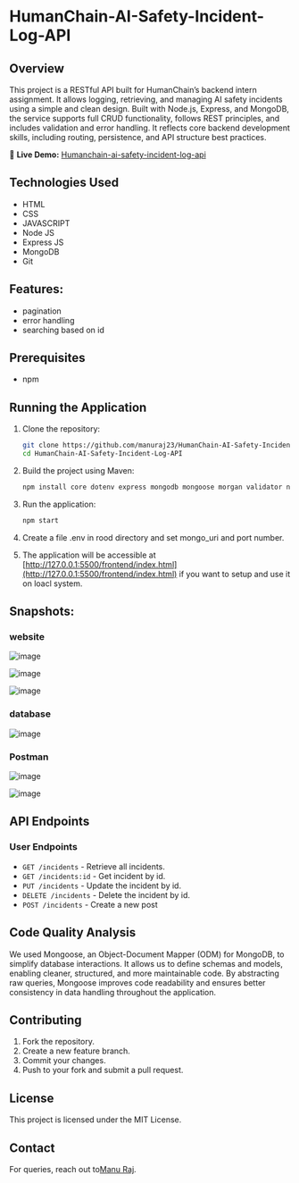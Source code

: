 # HumanChain-AI-Safety-Incident-Log-API

## Overview
This project is a RESTful API built for HumanChain’s backend intern assignment. It allows logging, retrieving, and managing AI safety incidents using a simple and clean design. Built with Node.js, Express, and MongoDB, the service supports full CRUD functionality, follows REST principles, and includes validation and error handling. It reflects core backend development skills, including routing, persistence, and API structure best practices.

🔗 **Live Demo:** [Humanchain-ai-safety-incident-log-api](https://humanchain-ai-safety-incident-log-api.onrender.com/)

## Technologies Used
- HTML
- CSS
- JAVASCRIPT
- Node JS
- Express JS
- MongoDB
- Git

## Features:
- pagination
- error handling
- searching based on id

## Prerequisites
- npm

## Running the Application
1. Clone the repository:  
   ```bash
   git clone https://github.com/manuraj23/HumanChain-AI-Safety-Incident-Log-API.git
   cd HumanChain-AI-Safety-Incident-Log-API
   ```
2. Build the project using Maven:  
   ```bash
   npm install core dotenv express mongodb mongoose morgan validator nodemon
   ```
3. Run the application:  
   ```bash
   npm start
   ```

4. Create a file .env in rood directory and set mongo_uri and port number.
4. The application will be accessible at [http://127.0.0.1:5500/frontend/index.html](http://127.0.0.1:5500/frontend/index.html) if you want to setup and use it on loacl system.  

## Snapshots:

### website

![image](https://github.com/user-attachments/assets/d452dc46-72f8-429d-8428-d8395626361b)

![image](https://github.com/user-attachments/assets/d21b9b2c-245a-497e-bba0-cac7f2123791)

![image](https://github.com/user-attachments/assets/b158aa56-bef5-4935-ac28-c3e7b06b60fb)

### database

![image](https://github.com/user-attachments/assets/2596f7e0-b447-475f-a4b4-6fb4ca119dfd)

### Postman

![image](https://github.com/user-attachments/assets/abea1ec7-9ab7-4b56-a8cd-caf007aadf6d)

![image](https://github.com/user-attachments/assets/a776c01a-1517-4d21-a72b-bcaff0384c25)


## API Endpoints
### User Endpoints
- `GET /incidents` - Retrieve all incidents.
- `GET /incidents:id` - Get incident by id.
- `PUT /incidents` - Update the incident by id.
- `DELETE /incidents` - Delete the incident by id.
- `POST /incidents` - Create a new post


## Code Quality Analysis
We used Mongoose, an Object-Document Mapper (ODM) for MongoDB, to simplify database interactions. It allows us to define schemas and models, enabling cleaner, structured, and more maintainable code. By abstracting raw queries, Mongoose improves code readability and ensures better consistency in data handling throughout the application.

## Contributing
1. Fork the repository.
2. Create a new feature branch.
3. Commit your changes.
4. Push to your fork and submit a pull request.

## License
This project is licensed under the MIT License.

## Contact
For queries, reach out to[Manu Raj](mailto:manuraj082004@gmail.com).
